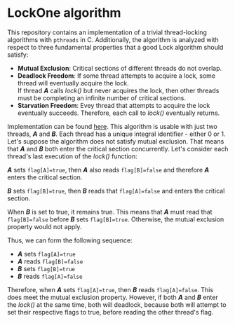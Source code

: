 # LockOne algorithm
This repository contains an implementation of a trivial thread-locking algorithms with ```pthreads``` in C.
Additionally, the algorithm is analyzed with respect to three fundamental properties that a good Lock algorithm should satisfy:
<ul>
    <li><b>Mutual Exclusion</b>: Critical sections of different threads do not overlap.</li>
    <li><b>Deadlock Freedom</b>:
    If some thread attempts to acquire a lock, some thread will eventually acquire the lock. <br>
    If thread <b><i>A</i></b> calls <i>lock()</i> but never acquires the lock, then other threads must be completing an 
    infinite number of critical sections.
    </li>
    <li><b>Starvation Freedom</b>: Evey thread that attempts to acquire the lock eventually succeeds. 
    Therefore, each call to <i>lock()</i> eventually returns. 
    </li>
</ul>

Implementation can be found [here](LockOne.c).
This algorithm is usable with just two threads, <b><i>A</i></b> and <b><i>B</i></b>. 
Each thread has a unique integral identifier - either 0 or 1.  
Let's suppose the algorithm does not satisfy mutual exclusion. That means that  <b><i>A</i></b> and  <b><i>B</i></b> 
both enter the critical section concurrently. Let's consider each thread's last execution of the  <i>lock()</i> function:

 <b><i>A</i></b> sets ```flag[A]=true```, then  <b><i>A</i></b> also reads 
```flag[B]=false``` and therefore  <b><i>A</i></b> enters the critical section. 

<b><i>B</i></b> sets ```flag[B]=true```, then <b><i>B</i></b> reads that ```flag[A]=false``` and enters the critical section.

When <b><i>B</i></b> is set to true, it remains true. This means that <b><i>A</i></b> must read that 
```flag[B]=false``` before <b><i>B</i></b> sets ```flag[B]=true```. Otherwise, the mutual exclusion property would 
not apply. 

Thus, we can form the following sequence: 
* <b><i>A</i></b> sets ```flag[A]=true```
* <b><i>A</i></b> reads ```flag[B]=false```
* <b><i>B</i></b> sets ```flag[B]=true```
* <b><i>B</i></b> reads ```flag[A]=false```

Therefore, when <b><i>A</i></b> sets ```flag[A]=true```, then <b><i>B</i></b> reads ```flag[A]=false```.
This does meet the mutual exclusion property.
However, if both <b><i>A</i></b> and <b><i>B</i></b> enter the <i>lock()</i> at the same time, both will deadlock, because 
both will attempt to set their respective flags to true, before reading the other thread's flag.

 

